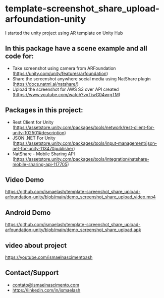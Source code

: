 # template-screenshot_share_upload-arfoundation-unity
I started the unity project using AR template on Unity Hub

## In this package have a scene example and all code for:

- Take screenshot using camera from ARFoundation (https://unity.com/unity/features/arfoundation) <br>
- Share the screenshot anywhere social media using NatShare plugin (https://docs.natml.ai/natshare/) <br>
- Upload the screenshot for AWS S3 over API created (https://www.youtube.com/watch?v=TiwG04wrgTM) <br>

## Packages in this project:
- Rest Client for Unity (https://assetstore.unity.com/packages/tools/network/rest-client-for-unity-102501#description)
- JSON .NET For Unity (https://assetstore.unity.com/packages/tools/input-management/json-net-for-unity-11347#publisher)
- NatShare - Mobile Sharing API (https://assetstore.unity.com/packages/tools/integration/natshare-mobile-sharing-api-117705)

## Video Demo
https://github.com/ismaelash/template-screenshot_share_upload-arfoundation-unity/blob/main/demo_screenshot_share_upload_video.mp4

## Android Demo
https://github.com/ismaelash/template-screenshot_share_upload-arfoundation-unity/blob/main/demo_screenshot_share_upload.apk

## video about project
https://youtube.com/ismaelnascimentoash

## Contact/Support
- contato@ismaelnascimento.com
- https://linkedin.com/in/ismaelash
